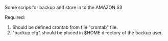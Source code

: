 Some scrips for backup and store in  to the AMAZON S3

Required:
1. Should be defined crontab from file "crontab" file.
2. "backup.cfg" should be placed in $HOME directory of the backup user.

